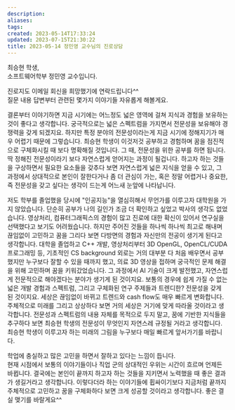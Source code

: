 ```yaml
---
description:
aliases: 
tags: 
created: 2023-05-14T17:33:24
updated: 2023-07-15T21:30:22
title: 2023-05-14 정민영 교수님의 진로상담
---
```

최승현 학생,  
소프트웨어학부 정민영 교수입니다.

진로지도 이메일 회신을 희망했기에 연락드립니다^^  
질문 내용 답변부터 관련된 몇가지 이야기들 자유롭게 해볼게요.

결론부터 이야기하면 지금 시기에는 어느정도 넓은 영역에 걸쳐 지식과 경험을 보유하는 것이 좋다고 생각합니다. 궁극적으로는 넓은 스펙트럼을 가지면서 전문성을 보유해야 경쟁력을 갖게 되겠지요. 하지만 특정 분야의 전문성이라는게 지금 시기에 정해지기가 매우 어렵기 때문에 그렇습니다. 최승현 학생이 이것저것 공부하고 경험하며 꿈을 점진적으로 구체화시킬 때 보다 명확해질 것입니다. 그 때, 전문성을 위한 공부를 하면 됩니다. 딱 정해진 전문성이라기 보다 자연스럽게 얻어지는 과정이 될겁니다. 하고자 하는 것들을 구상하면서 필요한 요소들을 갖추다 보면 자연스럽게 넓은 지식을 얻을 수 있고, 그 과정에서 상대적으로 본인이 잘한다거나 좀 더 관심이 가는, 혹은 정말 어렵거나 중요한, 즉 전문성을 갖고 싶다는 생각이 드는게 어느새 눈앞에 나타납니다. 

저도 학부를 졸업했을 당시에 "인공지능"을 열심히해서 무언가를 이루고자 대학원을 가지 않았습니다. 단순히 공부가 나의 길인가 조금 더 확인하고 싶었고 박사의 생각도 없었습니다. 영상처리, 컴퓨터그래픽스의 경험이 많고 진로에 대한 확신이 있어서 연구실을 선택했다고 보기도 어려웠습니다. 하지만 주어진 것들을 하나씩 하나씩 최고로 해내며 끊임없이 고민하고 꿈을 그리다 보면 다방면의 경험과 자신만의 전공이 생기게 된다고 생각합니다. 대학을 졸업하고 C++ 개발, 영상처리부터 3D OpenGL, OpenCL/CUDA 프로그래밍 등, 기초적인 CS background 외로는 거의 대부분 다 처음 배우면서 공부했지만 누구보다 잘할 수 있을 때까지 했고, 의료 3D 영상을 접하며 궁극적인 문제 해결을 위해 고민하며 꿈을 키워갔었습니다. 그 과정에서 AI 기술이 크게 발전했고, 자연스럽게 전문적으로 해야겠다는 분야가 생기게 된 것이지요. 보통의 경우에 쉽게 가질 수 없는 넓은 개발 경험과 스펙트럼, 그리고 구체화된 연구 주제들과 트렌디한? 전문성을 갖게 된 것이지요. 세상은 끊임없이 바뀌고 트렌드와 cash flow도 매우 빠르게 변화합니다. 주체적으로 미래를 그리고 상상하다 보면 거의 세상은 거기에 맞게 따라올 것이라고 생각합니다. 전문성과 스펙트럼의 내용 자체를 목적으로 두지 말고, 꿈에 기반한 지식들을 추구하다 보면 최승현 학생의 전문성이 무엇인지 자연스레 규정될 거라고 생각합니다. 최승현 학생이 이루고자 하는 미래의 그림을 누구보다 매일 빠르게 앞서가기를 바랍니다.

학업에 충실하고 많은 고민을 하면서 잘하고 있다는 느낌이 듭니다.  
현재 시점에서 보통의 이야기들이나 직업 군의 상대적인 우위는 시간이 흐르며 언제든 바뀝니다. 결국에는 본인이 끝까지 하고자 하는 것들을 지키면서 노력했을 때 좋은 결과가 생길거라고 생각합니다. 이렇다더라 하는 이야기들에 휩싸이기보다 지금처럼 끝까지 주체적으로 고민하고 꿈을 구체화하다 보면 크게 성공할 것이라고 생각합니다. 좋은 결실 맺기를 바랄게요^^
